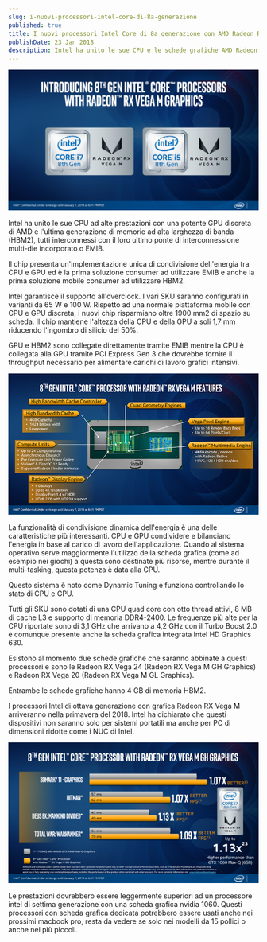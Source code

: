 ```yaml
---
slug: i-nuovi-processori-intel-core-di-8a-generazione
published: true
title: I nuovi processori Intel Core di 8a generazione con AMD Radeon RX Vega M Graphics
publishDate: 23 Jan 2018
description: Intel ha unito le sue CPU e le schede grafiche AMD Radeon RX Vega
---
```


![Intel core e AMD Radeon RX Vega M Graphics](../assets/intel8/Intel-8th-Generation-Core-Processors-With-AMD-Radeon-RX-Vega-M-Graphics.png)

Intel ha unito le sue CPU ad alte prestazioni con una potente GPU discreta di AMD e l'ultima generazione di memorie ad alta larghezza di banda (HBM2), tutti interconnessi con il loro ultimo ponte di interconnessione multi-die incorporato o EMIB.

<!--more-->

Il chip presenta un'implementazione unica di condivisione dell'energia tra CPU e GPU ed è la prima soluzione consumer ad utilizzare EMIB e anche la prima soluzione mobile consumer ad utilizzare HBM2.

Intel garantisce il supporto all'overclock. I vari SKU saranno configurati in varianti da 65 W e 100 W. Rispetto ad una normale piattaforma mobile con CPU e GPU discreta, i nuovi chip risparmiano oltre 1900 mm2 di spazio su scheda. Il chip mantiene l'altezza della CPU e della GPU a soli 1,7 mm riducendo l'ingombro di silicio del 50%.

GPU e HBM2 sono collegate direttamente tramite EMIB mentre la CPU è collegata alla GPU tramite PCI Express Gen 3 che dovrebbe fornire il throughput necessario per alimentare carichi di lavoro grafici intensivi.

![Specifiche architettura Intel core e AMD Radeon RX Vega M Graphics](../assets/intel8/Intel-8th-Generation-Core-Processors-With-AMD-Radeon-RX-Vega-M-Graphics-Specs.png)

La funzionalità di condivisione dinamica dell'energia è una delle caratteristiche più interessanti. CPU e GPU condividere e bilanciano l'energia in base al carico di lavoro dell'applicazione. Quando al sistema operativo serve maggiormente l'utilizzo della scheda grafica (come ad esempio nei giochi) a questa sono destinate più risorse, mentre durante il multi-tasking, questa potenza è data alla CPU.

Questo sistema è noto come Dynamic Tuning e funziona controllando lo stato di CPU e GPU.

Tutti gli SKU sono dotati di una CPU quad core con otto thread attivi, 8 MB di cache L3 e supporto di memoria DDR4-2400. Le frequenze più alte per la CPU riportate sono di 3,1 GHz che arrivano a 4,2 GHz con il Turbo Boost 2.0 è comunque presente anche la scheda grafica integrata Intel HD Graphics 630.

Esistono al momento due schede grafiche che saranno abbinate a questi processori e sono le Radeon RX Vega 24 (Radeon RX Vega M GH Graphics) e Radeon RX Vega 20 (Radeon RX Vega M GL Graphics).

Entrambe le schede grafiche hanno 4 GB di memoria HBM2.

I processori Intel di ottava generazione con grafica Radeon RX Vega M arriveranno nella primavera del 2018. Intel ha dichiarato che questi dispositivi non saranno solo per sistemi portatili ma anche per PC di dimensioni ridotte come i NUC di Intel.

![Benchmark Intel core e AMD Radeon RX Vega M Graphics](../assets/intel8/Intel-8th-Generation-Core-Processors-With-AMD-Radeon-RX-Vega-M-Graphics-Benchmark.png)

Le prestazioni dovrebbero essere leggermente superiori ad un processore intel di settima generazione con una scheda grafica nvidia 1060. Questi processori con scheda grafica dedicata potrebbero essere usati anche nei prossimi macbook pro, resta da vedere se solo nei modelli da 15 pollici o anche nei più piccoli.
